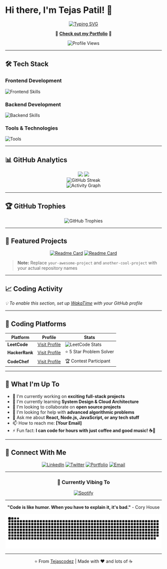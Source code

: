 # Hi there, I'm Tejas Patil! 👋

<div align="center">
  
  [![Typing SVG](https://readme-typing-svg.herokuapp.com?font=Fira+Code&pause=1000&color=2E96F7&center=true&vCenter=true&width=435&lines=Full+Stack+Developer;Problem+Solver;Tech+Enthusiast;Always+Learning+New+Things)](https://git.io/typing-svg)
  
  <p>🚀 <strong><a href="https://tejas-patil.vercel.app" target="_blank">Check out my Portfolio</a></strong> 🚀</p>
  
  ![Profile Views](https://komarev.com/ghpvc/?username=Tejascodez&style=for-the-badge&color=blueviolet)
  
</div>

---

## 🛠️ Tech Stack

### **Frontend Development**
<p align="left">
  <img src="https://skillicons.dev/icons?i=html,css,js,typescript,react,nextjs,tailwind,bootstrap,sass" alt="Frontend Skills"/>
</p>

### **Backend Development**
<p align="left">
  <img src="https://skillicons.dev/icons?i=nodejs,express,java,spring,python,graphql,postgresql,mongodb,mysql" alt="Backend Skills"/>
</p>

### **Tools & Technologies**
<p align="left">
  <img src="https://skillicons.dev/icons?i=git,github,vscode,docker,aws,postman,linux,figma" alt="Tools"/>
</p>

---

## 📊 GitHub Analytics

<div align="center">
  <img height="180em" src="https://github-readme-stats.vercel.app/api?username=Tejascodez&show_icons=true&theme=tokyonight&include_all_commits=true&count_private=true"/>
  <img height="180em" src="https://github-readme-stats.vercel.app/api/top-langs/?username=Tejascodez&layout=compact&langs_count=8&theme=tokyonight"/>
</div>

<div align="center">
  <img src="https://github-readme-streak-stats.herokuapp.com/?user=Tejascodez&theme=tokyonight" alt="GitHub Streak"/>
</div>

<div align="center">
  <img src="https://github-readme-activity-graph.vercel.app/graph?username=Tejascodez&theme=tokyo-night&hide_border=true" alt="Activity Graph"/>
</div>

---

## 🏆 GitHub Trophies
<div align="center">
  <img src="https://github-profile-trophy.vercel.app/?username=Tejascodez&theme=tokyonight&no-frame=true&row=1&column=7" alt="GitHub Trophies"/>
</div>

---

## 🎯 Featured Projects

<div align="center">

[![Readme Card](https://github-readme-stats.vercel.app/api/pin/?username=Tejascodez&repo=your-awesome-project&theme=tokyonight)](https://github.com/Tejascodez/your-awesome-project)
[![Readme Card](https://github-readme-stats.vercel.app/api/pin/?username=Tejascodez&repo=another-cool-project&theme=tokyonight)](https://github.com/Tejascodez/another-cool-project)

</div>

> **Note:** Replace `your-awesome-project` and `another-cool-project` with your actual repository names

---

## 📈 Coding Activity

<!--START_SECTION:waka-->
<!--END_SECTION:waka-->

*💡 To enable this section, set up [WakaTime](https://wakatime.com/) with your GitHub profile*

---

## 🏅 Coding Platforms

<div align="center">
  
| Platform | Profile | Stats |
|----------|---------|-------|
| **LeetCode** | [Visit Profile](https://leetcode.com/YourLeetCode) | ![LeetCode Stats](https://leetcard.jacoblin.cool/YourLeetCode?theme=dark&font=Noto%20Sans&ext=heatmap) |
| **HackerRank** | [Visit Profile](https://www.hackerrank.com/YourHackerRank) | ⭐ 5 Star Problem Solver |
| **CodeChef** | [Visit Profile](https://www.codechef.com/users/YourCodeChef) | 🏆 Contest Participant |

</div>

---

## 🌟 What I'm Up To

- 🔭 I'm currently working on **exciting full-stack projects**
- 🌱 I'm currently learning **System Design & Cloud Architecture**
- 👯 I'm looking to collaborate on **open source projects**
- 🤔 I'm looking for help with **advanced algorithmic problems**
- 💬 Ask me about **React, Node.js, JavaScript, or any tech stuff**
- 📫 How to reach me: **[Your Email]**
- ⚡ Fun fact: **I can code for hours with just coffee and good music! ☕🎵**

---

## 🤝 Connect With Me

<div align="center">
  
  [![LinkedIn](https://img.shields.io/badge/LinkedIn-0077B5?style=for-the-badge&logo=linkedin&logoColor=white)](https://linkedin.com/in/YourLinkedIn)
  [![Twitter](https://img.shields.io/badge/Twitter-1DA1F2?style=for-the-badge&logo=twitter&logoColor=white)](https://twitter.com/YourTwitter)
  [![Portfolio](https://img.shields.io/badge/Portfolio-FF5722?style=for-the-badge&logo=google-chrome&logoColor=white)](https://tejas-patil.vercel.app)
  [![Email](https://img.shields.io/badge/Email-D14836?style=for-the-badge&logo=gmail&logoColor=white)](mailto:your.email@example.com)
  
</div>

---

<div align="center">
  
  ### 🎵 Currently Vibing To
  
  [![Spotify](https://github-readme-stats.vercel.app/api/spotify-playing/username?theme=tokyonight)](https://open.spotify.com/user/yourusername)
  
  ---
  
  **"Code is like humor. When you have to explain it, it's bad."** - Cory House
  
  <img src="https://raw.githubusercontent.com/Platane/snk/output/github-contribution-grid-snake.svg" alt="Snake animation" />
  
  ---
  
  ⭐️ From [Tejascodez](https://github.com/Tejascodez) | Made with ❤️ and lots of ☕
  
</div>

